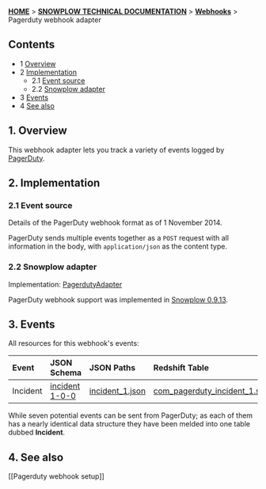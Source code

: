 <a name="top" />

[**HOME**](Home) > [**SNOWPLOW TECHNICAL DOCUMENTATION**](Snowplow-technical-documentation) > [**Webhooks**](Webhooks) > Pagerduty webhook adapter

## Contents

- 1 [Overview](#overview)
- 2 [Implementation](#implementation)
  - 2.1 [Event source](#source)
  - 2.2 [Snowplow adapter](#adapter)
- 3 [Events](#events)
- 4 [See also](#see-also)

<a name="overview" />

## 1. Overview

This webhook adapter lets you track a variety of events logged by [PagerDuty][pagerduty-website].

<a name="implementation" />

## 2. Implementation

<a name="source" />

### 2.1 Event source

Details of the PagerDuty webhook format as of 1 November 2014.

PagerDuty sends multiple events together as a `POST` request with all information in the body, with `application/json` as the content type.

<a name="adapter" />

### 2.2 Snowplow adapter

Implementation: [PagerdutyAdapter][pagerduty-adapter]

PagerDuty webhook support was implemented in [Snowplow 0.9.13][snowplow-0.9.13].

<a name="events" />

## 3. Events

All resources for this webhook's events:

| **Event**      | **JSON Schema**                                  | **JSON Paths**                                    | **Redshift Table**                                     |
|:---------------|:-------------------------------------------------|:--------------------------------------------------|:-------------------------------------------------------|
| Incident       | [incident 1-0-0][incident-json-schema]          | [incident_1.json][incident-json-paths]           | [com_pagerduty_incident_1.sql][incident-sql]          |

While seven potential events can be sent from PagerDuty; as each of them has a nearly identical data structure they have been melded into one table dubbed **Incident**.

<a name="see-also" />

## 4. See also

[[Pagerduty webhook setup]]

[pagerduty-website]: http://www.pagerduty.com/
[pagerduty-adapter]: https://github.com/snowplow/snowplow/blob/master/3-enrich/scala-common-enrich/src/main/scala/com.snowplowanalytics.snowplow.enrich/common/adapters/registry/PagerdutyAdapter.scala
[snowplow-0.9.13]: https://github.com/snowplow/snowplow/releases/tag/0.9.13

[incident-json-schema]: https://github.com/snowplow/iglu-central/tree/master/schemas/com.pagerduty/incident/jsonschema/1-0-0
[incident-json-paths]: https://github.com/snowplow/iglu-central/blob/master/jsonpaths/com.pagerduty/incident_1.json
[incident-sql]: https://github.com/snowplow/iglu-central/blob/master/sql/com.pagerduty/incident_1.sql
